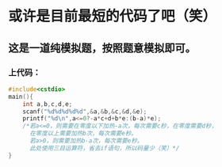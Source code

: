 # 或许是目前最短的代码了吧（笑）
## 这是一道纯模拟题，按照题意模拟即可。
### 上代码：
```cpp
#include<cstdio>
main(){
	int a,b,c,d,e;
	scanf("%d%d%d%d%d",&a,&b,&c,&d,&e);
	printf("%d\n",a<=0?-a*c+d+b*e:(b-a)*e);
    /*若a<=0，则需要在零度以下加热-a次，每次需要c秒，在零度需要d秒，
      在零度以上需要加热b次，每次需要e秒。
      若a>0，则需要加热b-a次，每次需要e秒。
      此处使用三目运算符，省去if语句，所以码量少（笑）*/
}
```